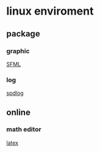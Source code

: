 # linux enviroment

## package

### graphic

[SFML](package/cpp/SMFL/)

### log

[spdlog](package/cpp/spdlog/)

## online

### math editor

[latex](https://www.latexlive.com/)
